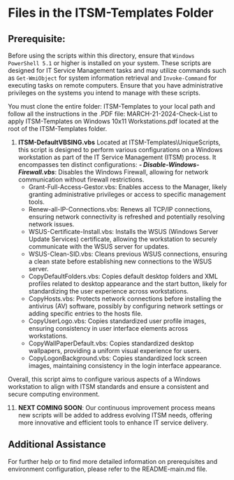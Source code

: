 # Files in the ITSM-Templates Folder

## Prerequisite:
Before using the scripts within this directory, ensure that `Windows PowerShell 5.1` or higher is installed on your system. These scripts are designed for IT Service Management tasks and may utilize commands such as `Get-WmiObject` for system information retrieval and `Invoke-Command` for executing tasks on remote computers. Ensure that you have administrative privileges on the systems you intend to manage with these scripts.

You must clone the entire folder: ITSM-Templates to your local path and follow all the instructions in the .PDF file: MARCH-21-2024-Check-List to apply ITSM-Templates on Windows 10x11 Workstations.pdf located at the root of the ITSM-Templates folder.

1. **ITSM-DefaultVBSING.vbs** Located at ITSM-Templates\UniqueScripts\, this script is designed to perform various configurations on a Windows workstation as part of the IT Service Management (ITSM) process. It encompasses ten distinct configurations:
   ***- Disable-Windows-Firewall.vbs***: Disables the Windows Firewall, allowing for network communication without firewall restrictions.
   - Grant-Full-Access-Gestor.vbs: Enables access to the Manager, likely granting administrative privileges or access to specific management tools.
   - Renew-all-IP-Connections.vbs: Renews all TCP/IP connections, ensuring network connectivity is refreshed and potentially resolving network issues.
   - WSUS-Certificate-Install.vbs: Installs the WSUS (Windows Server Update Services) certificate, allowing the workstation to securely communicate with the WSUS server for updates.
   - WSUS-Clean-SID.vbs: Cleans previous WSUS connections, ensuring a clean state before establishing new connections to the WSUS server.
   - CopyDefaultFolders.vbs: Copies default desktop folders and XML profiles related to desktop appearance and the start button, likely for standardizing the user experience across workstations.
   - CopyHosts.vbs: Protects network connections before installing the antivirus (AV) software, possibly by configuring network settings or adding specific entries to the hosts file.
   - CopyUserLogo.vbs: Copies standardized user profile images, ensuring consistency in user interface elements across workstations.
   - CopyWallPaperDefault.vbs: Copies standardized desktop wallpapers, providing a uniform visual experience for users.
   - CopyLogonBackground.vbs: Copies standardized lock screen images, maintaining consistency in the login interface appearance. 

Overall, this script aims to configure various aspects of a Windows workstation to align with ITSM standards and ensure a consistent and secure computing environment.

11. **NEXT COMING SOON**: Our continuous improvement process means new scripts will be added to address evolving ITSM needs, offering more innovative and efficient tools to enhance IT service delivery.

## Additional Assistance
For further help or to find more detailed information on prerequisites and environment configuration, please refer to the README-main.md file.
